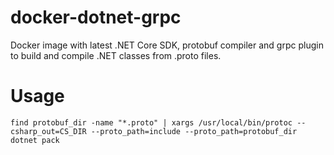 # docker-dotnet-grpc

Docker image with latest .NET Core SDK, protobuf compiler and grpc plugin to build and compile .NET classes from .proto files.

# Usage

```
find protobuf_dir -name "*.proto" | xargs /usr/local/bin/protoc --csharp_out=CS_DIR --proto_path=include --proto_path=protobuf_dir
dotnet pack
```  